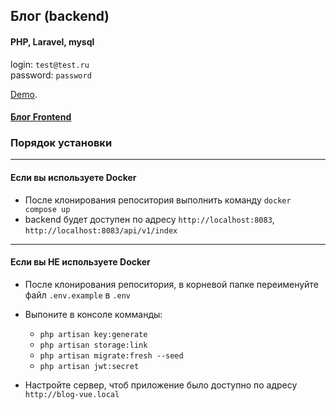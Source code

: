 ## Блог (backend)

#### PHP, Laravel, mysql

login: `test@test.ru`  
password: `password`

[Demo](https://site5.ksv-test.ru/).

#### [Блог Frontend](https://github.com/ksv180384/blog_vue_frontend)

### Порядок установки 

---

#### Если вы используете Docker

- После клонирования репоситория выполнить команду `docker compose up`
- backend будет доступен по адресу `http://localhost:8083`, `http://localhost:8083/api/v1/index`

---

#### Если вы НЕ используете Docker

- После клонирования репоситория, в корневой папке переименуйте файл `.env.example` в `.env`

- Выпоните в консоле комманды:
  - `php artisan key:generate`  
  - `php artisan storage:link`  
  - `php artisan migrate:fresh --seed`  
  - `php artisan jwt:secret`
  
- Настройте сервер, чтоб приложение было доступно по адресу `http://blog-vue.local`

